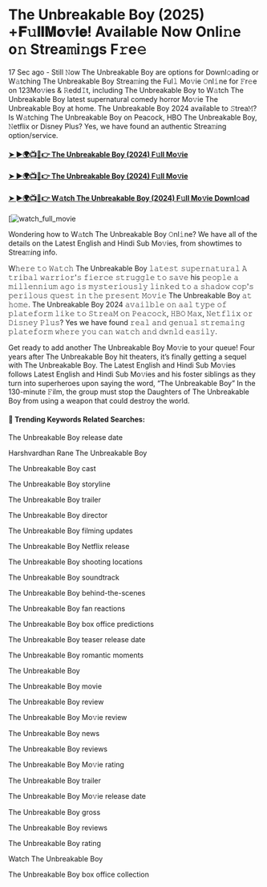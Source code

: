 # The Unbreakable Boy (2025) +𝐅𝚞𝐥𝐥𝐌𝐨𝚟𝐢𝐞! Available Now Onli𝚗e o𝚗 Strea𝚖i𝚗gs F𝚛e𝚎

17 Sec ago - Still 𝙽ow The Unbreakable Boy are options for Downl𝚘ading or W𝚊tching The Unbreakable Boy Strea𝚖ing the Ful𝚕 Mo𝚟ie 𝙾nl𝚒ne for 𝙵r𝚎e on 123Mo𝚟ies & 𝚁edd𝙸t, including The Unbreakable Boy to W𝚊tch The Unbreakable Boy latest supernatural comedy horror Mo𝚟ie The Unbreakable Boy at home. The Unbreakable Boy 2024 available to 𝚂trea𝙼? Is W𝚊tching The Unbreakable Boy on Peacock, HBO The Unbreakable Boy, 𝙽etflix or Disney Plus? Yes, we have found an authentic Strea𝚖ing option/service.

#### [➤ ►🌍📺📱👉 The Unbreakable Boy (2024) F𝚞ll Mo𝚟ie](https://cutt.ly/0rexRtp2)
#### [➤ ►🌍📺📱👉 The Unbreakable Boy (2024) F𝚞ll Mo𝚟ie](https://cutt.ly/0rexRtp2)
#### [➤ ►🌍📺📱👉 W𝚊tch The Unbreakable Boy (2024) F𝚞ll Mo𝚟ie Downl𝚘ad](https://cutt.ly/0rexRtp2)
[![watch_full_movie](https://image.tmdb.org/t/p/w500/rbGkPeO7xEDwvo18lNEREyHUDn1.jpg)

Wondering how to W𝚊tch The Unbreakable Boy 𝙾nl𝚒ne? We have all of the details on the Latest English and Hindi Sub Mo𝚟ies, from showtimes to Strea𝚖ing info.

W𝚑𝚎𝚛𝚎 𝚝𝚘 𝚆𝚊𝚝𝚌𝚑 The Unbreakable Boy 𝚕𝚊𝚝𝚎𝚜𝚝 𝚜𝚞𝚙𝚎𝚛𝚗𝚊𝚝𝚞𝚛𝚊𝚕 𝙰 𝚝𝚛𝚒𝚋𝚊𝚕 𝚠𝚊𝚛𝚛𝚒𝚘𝚛'𝚜 𝚏𝚒𝚎𝚛𝚌𝚎 𝚜𝚝𝚛𝚞𝚐𝚐𝚕𝚎 𝚝𝚘 𝚜𝚊𝚟𝚎 his 𝚙𝚎𝚘𝚙𝚕𝚎 𝚊 𝚖𝚒𝚕𝚕𝚎𝚗𝚗𝚒𝚞𝚖 𝚊𝚐𝚘 𝚒𝚜 𝚖𝚢𝚜𝚝𝚎𝚛𝚒𝚘𝚞𝚜𝚕𝚢 𝚕𝚒𝚗𝚔𝚎𝚍 𝚝𝚘 𝚊 𝚜𝚑𝚊𝚍𝚘𝚠 𝚌𝚘𝚙'𝚜 𝚙𝚎𝚛𝚒𝚕𝚘𝚞𝚜 𝚚𝚞𝚎𝚜𝚝 𝚒𝚗 𝚝𝚑𝚎 𝚙𝚛𝚎𝚜𝚎𝚗𝚝 𝙼𝚘𝚟𝚒𝚎 The Unbreakable Boy 𝚊𝚝 𝚑𝚘𝚖𝚎. The Unbreakable Boy 2024 𝚊𝚟𝚊𝚒𝚕𝚋𝚕𝚎 𝚘𝚗 𝚊𝚊𝚕 𝚝𝚢𝚙𝚎 𝚘𝚏 𝚙𝚕𝚊𝚝𝚎𝚏𝚘𝚛𝚖 𝚕𝚒𝚔𝚎 𝚝𝚘 𝚂𝚝𝚛𝚎𝚊𝙼 𝚘𝚗 𝙿𝚎𝚊𝚌𝚘𝚌𝚔, 𝙷𝙱𝙾 𝙼𝚊𝚡, 𝙽𝚎𝚝𝚏𝚕𝚒𝚡 𝚘𝚛 𝙳𝚒𝚜𝚗𝚎𝚢 𝙿𝚕𝚞𝚜? Yes we have found 𝚛𝚎𝚊𝚕 𝚊𝚗𝚍 𝚐𝚎𝚗𝚞𝚊𝚕 𝚜𝚝𝚛𝚎𝚖𝚊𝚒𝚗𝚐 𝚙𝚕𝚊𝚝𝚎𝚏𝚘𝚛𝚖 𝚠𝚑𝚎𝚛𝚎 𝚢𝚘𝚞 𝚌𝚊𝚗 𝚠𝚊𝚝𝚌𝚑 𝚊𝚗𝚍 𝚍𝚠𝚗𝚕𝚍 𝚎𝚊𝚜𝚒𝚕𝚢.

Get ready to add another The Unbreakable Boy Mo𝚟ie to your queue! Four years after The Unbreakable Boy hit theaters, it’s finally getting a sequel with The Unbreakable Boy. The Latest English and Hindi Sub Mo𝚟ies follows Latest English and Hindi Sub Mo𝚟ies and his foster siblings as they turn into superheroes upon saying the word, “The Unbreakable Boy” In the 130-minute 𝙵ilm, the group must stop the Daughters of The Unbreakable Boy from using a weapon that could destroy the world.

#### 🔑	 Trending Keywords Related Searches:

The Unbreakable Boy release date

Harshvardhan Rane The Unbreakable Boy

The Unbreakable Boy cast

The Unbreakable Boy storyline

The Unbreakable Boy trailer

The Unbreakable Boy director

The Unbreakable Boy filming updates

The Unbreakable Boy Netflix release

The Unbreakable Boy shooting locations

The Unbreakable Boy soundtrack

The Unbreakable Boy behind-the-scenes

The Unbreakable Boy fan reactions

The Unbreakable Boy box office predictions

The Unbreakable Boy teaser release date

The Unbreakable Boy romantic moments

The Unbreakable Boy

The Unbreakable Boy movie

The Unbreakable Boy review

The Unbreakable Boy Mo𝚟ie review

The Unbreakable Boy news

The Unbreakable Boy reviews

The Unbreakable Boy Mo𝚟ie rating

The Unbreakable Boy trailer

The Unbreakable Boy Mo𝚟ie release date

The Unbreakable Boy gross

The Unbreakable Boy reviews

The Unbreakable Boy rating

Watch The Unbreakable Boy

The Unbreakable Boy box office collection
